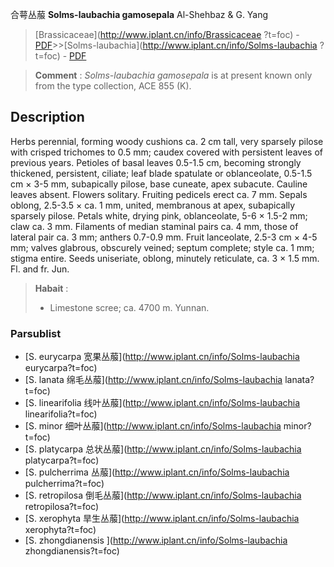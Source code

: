 合萼丛菔 **Solms-laubachia gamosepala** Al-Shehbaz & G. Yang

> [Brassicaceae](http://www.iplant.cn/info/Brassicaceae ?t=foc) - [PDF](http://iplant.cn/foc/pdf/Brassicaceae.pdf)>>[Solms-laubachia](http://www.iplant.cn/info/Solms-laubachia ?t=foc) - [PDF](http://www.iplant.cn/foc/pdf/Solms-laubachia.pdf)

> **Comment** : 
> *Solms-laubachia gamosepala* is at present known only from the type collection, ACE 855 (K).

## Description

Herbs perennial, forming woody cushions ca. 2 cm tall, very sparsely pilose with crisped trichomes to 0.5 mm; caudex covered with persistent leaves of previous years. Petioles of basal leaves 0.5-1.5 cm, becoming strongly thickened, persistent, ciliate; leaf blade spatulate or oblanceolate, 0.5-1.5 cm × 3-5 mm, subapically pilose, base cuneate, apex subacute. Cauline leaves absent. Flowers solitary. Fruiting pedicels erect ca. 7 mm. Sepals oblong, 2.5-3.5 × ca. 1 mm, united, membranous at apex, subapically sparsely pilose. Petals white, drying pink, oblanceolate, 5-6 × 1.5-2 mm; claw ca. 3 mm. Filaments of median staminal pairs ca. 4 mm, those of lateral pair ca. 3 mm; anthers 0.7-0.9 mm. Fruit lanceolate, 2.5-3 cm × 4-5 mm; valves glabrous, obscurely veined; septum complete; style ca. 1 mm; stigma entire. Seeds uniseriate, oblong, minutely reticulate, ca. 3 × 1.5 mm. Fl. and fr. Jun.

> **Habait** : 
>* Limestone scree; ca. 4700 m. Yunnan.

### Parsublist

* [S.  eurycarpa  宽果丛菔](http://www.iplant.cn/info/Solms-laubachia eurycarpa?t=foc)
* [S.  lanata  绵毛丛菔](http://www.iplant.cn/info/Solms-laubachia lanata?t=foc)
* [S.  linearifolia  线叶丛菔](http://www.iplant.cn/info/Solms-laubachia linearifolia?t=foc)
* [S.  minor  细叶丛菔](http://www.iplant.cn/info/Solms-laubachia minor?t=foc)
* [S.  platycarpa  总状丛菔](http://www.iplant.cn/info/Solms-laubachia platycarpa?t=foc)
* [S.  pulcherrima  丛菔](http://www.iplant.cn/info/Solms-laubachia pulcherrima?t=foc)
* [S.  retropilosa  倒毛丛菔](http://www.iplant.cn/info/Solms-laubachia retropilosa?t=foc)
* [S.  xerophyta  旱生丛菔](http://www.iplant.cn/info/Solms-laubachia xerophyta?t=foc)
* [S.  zhongdianensis  ](http://www.iplant.cn/info/Solms-laubachia zhongdianensis?t=foc)
